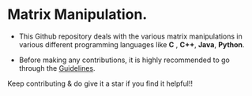 # Matrix Manipulation.

* This Github repository deals with the various matrix manipulations in various different programming languages like **C** , **C++**, **Java**, **Python**.

* Before making any contributions, it is highly recommended to go through the [Guidelines](https://github.com/SoumyadeepMukherjee/Matrix_Manipulation/blob/main/Contributing.md).


Keep contributing & do give it a star if you find it helpful!!
